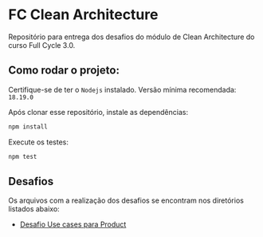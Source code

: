 # FC Clean Architecture

Repositório para entrega dos desafios do módulo de Clean Architecture do curso Full Cycle 3.0.


## Como rodar o projeto:

Certifique-se de ter o `Nodejs` instalado. Versão mínima recomendada: `18.19.0`

Após clonar esse repositório, instale as dependências:

```bash
npm install
```

Execute os testes:
```bash
npm test
```

## Desafios

Os arquivos com a realização dos desafios se encontram nos diretórios listados abaixo:

 - [Desafio Use cases para Product ](./src/usecase/product/)

